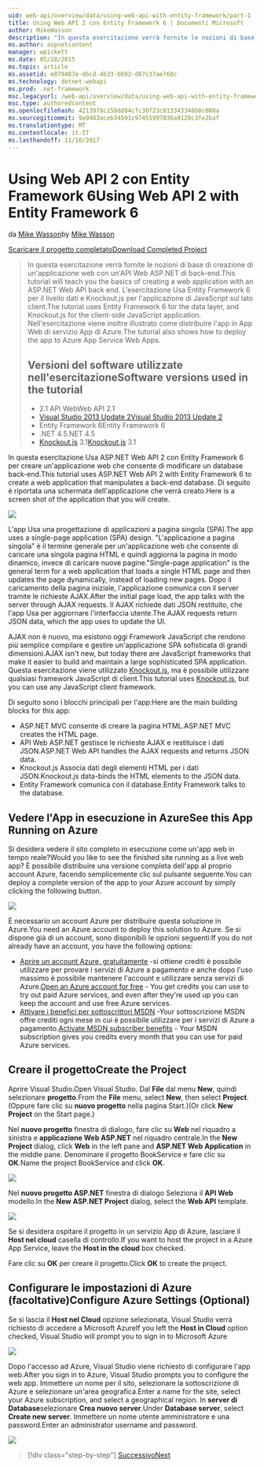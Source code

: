 ```yaml
---
uid: web-api/overview/data/using-web-api-with-entity-framework/part-1
title: Using Web API 2 con Entity Framework 6 | Documenti Microsoft
author: MikeWasson
description: "In questa esercitazione verrà fornite le nozioni di base di creazione di un'applicazione web con un'API Web ASP.NET di back-end. L'esercitazione Usa Entity Framework 6 per il layout dei dati..."
ms.author: aspnetcontent
manager: wpickett
ms.date: 05/28/2015
ms.topic: article
ms.assetid: e879487e-dbcd-4b33-b092-d67c37ae768c
ms.technology: dotnet-webapi
ms.prod: .net-framework
msc.legacyurl: /web-api/overview/data/using-web-api-with-entity-framework/part-1
msc.type: authoredcontent
ms.openlocfilehash: 42139f8c158dd84cfc30f23c013343348b0c008a
ms.sourcegitcommit: 9a9483aceb34591c97451997036a9120c3fe2baf
ms.translationtype: MT
ms.contentlocale: it-IT
ms.lasthandoff: 11/10/2017
---
```

<a name="using-web-api-2-with-entity-framework-6"></a><span data-ttu-id="15678-104">Using Web API 2 con Entity Framework 6</span><span class="sxs-lookup"><span data-stu-id="15678-104">Using Web API 2 with Entity Framework 6</span></span>
====================
<span data-ttu-id="15678-105">da [Mike Wasson](https://github.com/MikeWasson)</span><span class="sxs-lookup"><span data-stu-id="15678-105">by [Mike Wasson](https://github.com/MikeWasson)</span></span>

[<span data-ttu-id="15678-106">Scaricare il progetto completato</span><span class="sxs-lookup"><span data-stu-id="15678-106">Download Completed Project</span></span>](https://github.com/MikeWasson/BookService)

> <span data-ttu-id="15678-107">In questa esercitazione verrà fornite le nozioni di base di creazione di un'applicazione web con un'API Web ASP.NET di back-end.</span><span class="sxs-lookup"><span data-stu-id="15678-107">This tutorial will teach you the basics of creating a web application with an ASP.NET Web API back end.</span></span> <span data-ttu-id="15678-108">L'esercitazione Usa Entity Framework 6 per il livello dati e Knockout.js per l'applicazione di JavaScript sul lato client.</span><span class="sxs-lookup"><span data-stu-id="15678-108">The tutorial uses Entity Framework 6 for the data layer, and Knockout.js for the client-side JavaScript application.</span></span> <span data-ttu-id="15678-109">Nell'esercitazione viene inoltre illustrato come distribuire l'app in App Web di servizio App di Azure.</span><span class="sxs-lookup"><span data-stu-id="15678-109">The tutorial also shows how to deploy the app to Azure App Service Web Apps.</span></span>
> 
> ## <a name="software-versions-used-in-the-tutorial"></a><span data-ttu-id="15678-110">Versioni del software utilizzate nell'esercitazione</span><span class="sxs-lookup"><span data-stu-id="15678-110">Software versions used in the tutorial</span></span>
> 
> 
> - <span data-ttu-id="15678-111">2.1 API Web</span><span class="sxs-lookup"><span data-stu-id="15678-111">Web API 2.1</span></span>
> - [<span data-ttu-id="15678-112">Visual Studio 2013 Update 2</span><span class="sxs-lookup"><span data-stu-id="15678-112">Visual Studio 2013 Update 2</span></span>](https://www.visualstudio.com/downloads/download-visual-studio-vs)
> - <span data-ttu-id="15678-113">Entity Framework 6</span><span class="sxs-lookup"><span data-stu-id="15678-113">Entity Framework 6</span></span>
> - <span data-ttu-id="15678-114">.NET 4.5</span><span class="sxs-lookup"><span data-stu-id="15678-114">.NET 4.5</span></span>
> - <span data-ttu-id="15678-115">[Knockout.js](http://knockoutjs.com/) 3.1</span><span class="sxs-lookup"><span data-stu-id="15678-115">[Knockout.js](http://knockoutjs.com/) 3.1</span></span>


<span data-ttu-id="15678-116">In questa esercitazione Usa ASP.NET Web API 2 con Entity Framework 6 per creare un'applicazione web che consente di modificare un database back-end.</span><span class="sxs-lookup"><span data-stu-id="15678-116">This tutorial uses ASP.NET Web API 2 with Entity Framework 6 to create a web application that manipulates a back-end database.</span></span> <span data-ttu-id="15678-117">Di seguito è riportata una schermata dell'applicazione che verrà creato.</span><span class="sxs-lookup"><span data-stu-id="15678-117">Here is a screen shot of the application that you will create.</span></span>

[![](part-1/_static/image2.png)](part-1/_static/image1.png)

<span data-ttu-id="15678-118">L'app Usa una progettazione di applicazioni a pagina singola (SPA).</span><span class="sxs-lookup"><span data-stu-id="15678-118">The app uses a single-page application (SPA) design.</span></span> <span data-ttu-id="15678-119">"L'applicazione a pagina singola" è il termine generale per un'applicazione web che consente di caricare una singola pagina HTML e quindi aggiorna la pagina in modo dinamico, invece di caricare nuove pagine.</span><span class="sxs-lookup"><span data-stu-id="15678-119">"Single-page application" is the general term for a web application that loads a single HTML page and then updates the page dynamically, instead of loading new pages.</span></span> <span data-ttu-id="15678-120">Dopo il caricamento della pagina iniziale, l'applicazione comunica con il server tramite le richieste AJAX.</span><span class="sxs-lookup"><span data-stu-id="15678-120">After the initial page load, the app talks with the server through AJAX requests.</span></span> <span data-ttu-id="15678-121">Il AJAX richiede dati JSON restituito, che l'app Usa per aggiornare l'interfaccia utente.</span><span class="sxs-lookup"><span data-stu-id="15678-121">The AJAX requests return JSON data, which the app uses to update the UI.</span></span>

<span data-ttu-id="15678-122">AJAX non è nuovo, ma esistono oggi Framework JavaScript che rendono più semplice compilare e gestire un'applicazione SPA sofisticata di grandi dimensioni.</span><span class="sxs-lookup"><span data-stu-id="15678-122">AJAX isn't new, but today there are JavaScript frameworks that make it easier to build and maintain a large sophisticated SPA application.</span></span> <span data-ttu-id="15678-123">Questa esercitazione viene utilizzato [Knockout.js](http://knockoutjs.com/), ma è possibile utilizzare qualsiasi framework JavaScript di client.</span><span class="sxs-lookup"><span data-stu-id="15678-123">This tutorial uses [Knockout.js](http://knockoutjs.com/), but you can use any JavaScript client framework.</span></span>

<span data-ttu-id="15678-124">Di seguito sono i blocchi principali per l'app:</span><span class="sxs-lookup"><span data-stu-id="15678-124">Here are the main building blocks for this app:</span></span>

- <span data-ttu-id="15678-125">ASP.NET MVC consente di creare la pagina HTML.</span><span class="sxs-lookup"><span data-stu-id="15678-125">ASP.NET MVC creates the HTML page.</span></span>
- <span data-ttu-id="15678-126">API Web ASP.NET gestisce le richieste AJAX e restituisce i dati JSON.</span><span class="sxs-lookup"><span data-stu-id="15678-126">ASP.NET Web API handles the AJAX requests and returns JSON data.</span></span>
- <span data-ttu-id="15678-127">Knockout.js Associa dati degli elementi HTML per i dati JSON.</span><span class="sxs-lookup"><span data-stu-id="15678-127">Knockout.js data-binds the HTML elements to the JSON data.</span></span>
- <span data-ttu-id="15678-128">Entity Framework comunica con il database.</span><span class="sxs-lookup"><span data-stu-id="15678-128">Entity Framework talks to the database.</span></span>

## <a name="see-this-app-running-on-azure"></a><span data-ttu-id="15678-129">Vedere l'App in esecuzione in Azure</span><span class="sxs-lookup"><span data-stu-id="15678-129">See this App Running on Azure</span></span>

<span data-ttu-id="15678-130">Si desidera vedere il sito completo in esecuzione come un'app web in tempo reale?</span><span class="sxs-lookup"><span data-stu-id="15678-130">Would you like to see the finished site running as a live web app?</span></span> <span data-ttu-id="15678-131">È possibile distribuire una versione completa dell'app al proprio account Azure, facendo semplicemente clic sul pulsante seguente.</span><span class="sxs-lookup"><span data-stu-id="15678-131">You can deploy a complete version of the app to your Azure account by simply clicking the following button.</span></span>

[![](http://azuredeploy.net/deploybutton.png)](https://azuredeploy.net/?WT.mc_id=deploy_azure_aspnet&repository=https://github.com/tfitzmac/BookService)

<span data-ttu-id="15678-132">È necessario un account Azure per distribuire questa soluzione in Azure.</span><span class="sxs-lookup"><span data-stu-id="15678-132">You need an Azure account to deploy this solution to Azure.</span></span> <span data-ttu-id="15678-133">Se si dispone già di un account, sono disponibili le opzioni seguenti:</span><span class="sxs-lookup"><span data-stu-id="15678-133">If you do not already have an account, you have the following options:</span></span>

- <span data-ttu-id="15678-134">[Aprire un account Azure, gratuitamente](https://azure.microsoft.com/en-us/pricing/free-trial/?WT.mc_id=A443DD604) -si ottiene crediti è possibile utilizzare per provare i servizi di Azure a pagamento e anche dopo l'uso massimo è possibile mantenere l'account e utilizzare senza servizi di Azure.</span><span class="sxs-lookup"><span data-stu-id="15678-134">[Open an Azure account for free](https://azure.microsoft.com/en-us/pricing/free-trial/?WT.mc_id=A443DD604) - You get credits you can use to try out paid Azure services, and even after they're used up you can keep the account and use free Azure services.</span></span>
- <span data-ttu-id="15678-135">[Attivare i benefici per sottoscrittori MSDN](https://azure.microsoft.com/en-us/pricing/member-offers/msdn-benefits-details/?WT.mc_id=A443DD604) -Your sottoscrizione MSDN offre crediti ogni mese in cui è possibile utilizzare per i servizi di Azure a pagamento.</span><span class="sxs-lookup"><span data-stu-id="15678-135">[Activate MSDN subscriber benefits](https://azure.microsoft.com/en-us/pricing/member-offers/msdn-benefits-details/?WT.mc_id=A443DD604) - Your MSDN subscription gives you credits every month that you can use for paid Azure services.</span></span>

## <a name="create-the-project"></a><span data-ttu-id="15678-136">Creare il progetto</span><span class="sxs-lookup"><span data-stu-id="15678-136">Create the Project</span></span>

<span data-ttu-id="15678-137">Aprire Visual Studio.</span><span class="sxs-lookup"><span data-stu-id="15678-137">Open Visual Studio.</span></span> <span data-ttu-id="15678-138">Dal **File** dal menu **New**, quindi selezionare **progetto**.</span><span class="sxs-lookup"><span data-stu-id="15678-138">From the **File** menu, select **New**, then select **Project**.</span></span> <span data-ttu-id="15678-139">(Oppure fare clic su **nuovo progetto** nella pagina Start.)</span><span class="sxs-lookup"><span data-stu-id="15678-139">(Or click **New Project** on the Start page.)</span></span>

<span data-ttu-id="15678-140">Nel **nuovo progetto** finestra di dialogo, fare clic su **Web** nel riquadro a sinistra e **applicazione Web ASP.NET** nel riquadro centrale.</span><span class="sxs-lookup"><span data-stu-id="15678-140">In the **New Project** dialog, click **Web** in the left pane and **ASP.NET Web Application** in the middle pane.</span></span> <span data-ttu-id="15678-141">Denominare il progetto BookService e fare clic su **OK**.</span><span class="sxs-lookup"><span data-stu-id="15678-141">Name the project BookService and click **OK**.</span></span>

[![](part-1/_static/image4.png)](part-1/_static/image3.png)

<span data-ttu-id="15678-142">Nel **nuovo progetto ASP.NET** finestra di dialogo Seleziona il **API Web** modello.</span><span class="sxs-lookup"><span data-stu-id="15678-142">In the **New ASP.NET Project** dialog, select the **Web API** template.</span></span>

[![](part-1/_static/image6.png)](part-1/_static/image5.png)

<span data-ttu-id="15678-143">Se si desidera ospitare il progetto in un servizio App di Azure, lasciare il **Host nel cloud** casella di controllo.</span><span class="sxs-lookup"><span data-stu-id="15678-143">If you want to host the project in a Azure App Service, leave the **Host in the cloud** box checked.</span></span>

<span data-ttu-id="15678-144">Fare clic su **OK** per creare il progetto.</span><span class="sxs-lookup"><span data-stu-id="15678-144">Click **OK** to create the project.</span></span>

## <a name="configure-azure-settings-optional"></a><span data-ttu-id="15678-145">Configurare le impostazioni di Azure (facoltative)</span><span class="sxs-lookup"><span data-stu-id="15678-145">Configure Azure Settings (Optional)</span></span>

<span data-ttu-id="15678-146">Se si lascia il **Host nel Cloud** opzione selezionata, Visual Studio verrà richiesto di accedere a Microsoft Azure</span><span class="sxs-lookup"><span data-stu-id="15678-146">If you left the **Host in Cloud** option checked, Visual Studio will prompt you to sign in to Microsoft Azure</span></span>

[![](part-1/_static/image8.png)](part-1/_static/image7.png)

<span data-ttu-id="15678-147">Dopo l'accesso ad Azure, Visual Studio viene richiesto di configurare l'app web.</span><span class="sxs-lookup"><span data-stu-id="15678-147">After you sign in to Azure, Visual Studio prompts you to configure the web app.</span></span> <span data-ttu-id="15678-148">Immettere un nome per il sito, selezionare la sottoscrizione di Azure e selezionare un'area geografica.</span><span class="sxs-lookup"><span data-stu-id="15678-148">Enter a name for the site, select your Azure subscription, and select a geographical region.</span></span> <span data-ttu-id="15678-149">In **server di Database**selezionare **Crea nuovo server**.</span><span class="sxs-lookup"><span data-stu-id="15678-149">Under **Database server**, select **Create new server**.</span></span> <span data-ttu-id="15678-150">Immettere un nome utente amministratore e una password.</span><span class="sxs-lookup"><span data-stu-id="15678-150">Enter an administrator username and password.</span></span>

[![](part-1/_static/image10.png)](part-1/_static/image9.png)

>[!div class="step-by-step"]
[<span data-ttu-id="15678-151">Successivo</span><span class="sxs-lookup"><span data-stu-id="15678-151">Next</span></span>](part-2.md)
